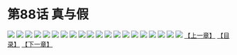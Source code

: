 # 第88话 真与假
![](https://s2.baozimh.com/scomic/sanyanxiaotianlu-samanhua/0/87-ir1a/1.jpg)
![](https://s2.baozimh.com/scomic/sanyanxiaotianlu-samanhua/0/87-ir1a/2.jpg)
![](https://s2.baozimh.com/scomic/sanyanxiaotianlu-samanhua/0/87-ir1a/3.jpg)
![](https://s2.baozimh.com/scomic/sanyanxiaotianlu-samanhua/0/87-ir1a/4.jpg)
![](https://s2.baozimh.com/scomic/sanyanxiaotianlu-samanhua/0/87-ir1a/5.jpg)
![](https://s2.baozimh.com/scomic/sanyanxiaotianlu-samanhua/0/87-ir1a/6.jpg)
![](https://s2.baozimh.com/scomic/sanyanxiaotianlu-samanhua/0/87-ir1a/7.jpg)
![](https://s2.baozimh.com/scomic/sanyanxiaotianlu-samanhua/0/87-ir1a/8.jpg)
![](https://s2.baozimh.com/scomic/sanyanxiaotianlu-samanhua/0/87-ir1a/9.jpg)
![](https://s2.baozimh.com/scomic/sanyanxiaotianlu-samanhua/0/87-ir1a/10.jpg)
![](https://s2.baozimh.com/scomic/sanyanxiaotianlu-samanhua/0/87-ir1a/11.jpg)
![](https://s2.baozimh.com/scomic/sanyanxiaotianlu-samanhua/0/87-ir1a/12.jpg)
![](https://s2.baozimh.com/scomic/sanyanxiaotianlu-samanhua/0/87-ir1a/13.jpg)
![](https://s2.baozimh.com/scomic/sanyanxiaotianlu-samanhua/0/87-ir1a/14.jpg)
![](https://s2.baozimh.com/scomic/sanyanxiaotianlu-samanhua/0/87-ir1a/15.jpg)
![](https://s2.baozimh.com/scomic/sanyanxiaotianlu-samanhua/0/87-ir1a/16.jpg)
![](https://s2.baozimh.com/scomic/sanyanxiaotianlu-samanhua/0/87-ir1a/17.jpg)
![](https://s2.baozimh.com/scomic/sanyanxiaotianlu-samanhua/0/87-ir1a/18.jpg)
![](https://s2.baozimh.com/scomic/sanyanxiaotianlu-samanhua/0/87-ir1a/19.jpg)
![](https://s2.baozimh.com/scomic/sanyanxiaotianlu-samanhua/0/87-ir1a/20.jpg)
[【上一章】](./87.md)
[【目录】](./README.md)
[【下一章】](./89.md)
